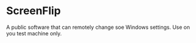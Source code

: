 # ScreenFlip
A public software that can remotely change soe Windows settings. Use on you test machine only.
